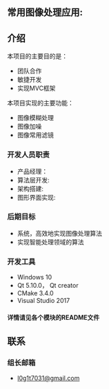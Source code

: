## 常用图像处理应用: 

## 介绍
本项目的主要目的是：
* 团队合作 
* 敏捷开发 
* 实现MVC框架  

本项目实现的主要功能：

* 图像模糊处理
* 图像加噪
* 图像常用滤镜

### 开发人员职责

* 产品经理：
* 算法层开发: 
* 架构搭建: 
* 图形界面实现:  

### 后期目标

* 系统，高效地实现图像处理算法
* 实现智能处理领域的算法  

### 开发工具

* Windows 10 
* Qt 5.10.0， Qt creator 
* CMake 3.4.0  
* Visual Studio 2017

#### 详情请见各个模块的README文件

## 联系

### 组长邮箱 

* l0g1t7031@gmail.com
